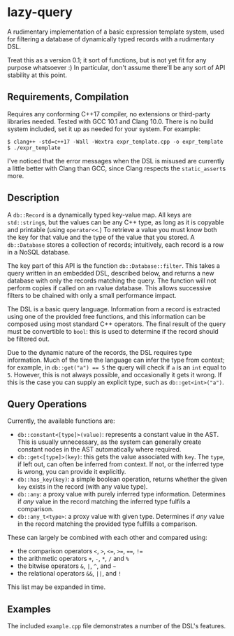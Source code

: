 # lazy-query

A rudimentary implementation of a basic expression template system,
used for filtering a database of dynamically typed records with a rudimentary DSL.

Treat this as a version 0.1; it sort of functions,
but is not yet fit for any purpose whatsoever :)
In particular, don't assume there'll be any sort of API stability at this point.

## Requirements, Compilation

Requires any conforming C++17 compiler,
no extensions or third-party libraries needed.
Tested with GCC 10.1 and Clang 10.0.
There is no build system included, set it up as needed for your system.
For example:

    $ clang++ -std=c++17 -Wall -Wextra expr_template.cpp -o expr_template
    $ ./expr_template

I've noticed that the error messages when the DSL is misused
are currently a little better with Clang than GCC,
since Clang respects the `static_assert`s more.

## Description

A `db::Record` is a dynamically typed key-value map.
All keys are `std::string`s, but the values can be any C++ type,
as long as it is copyable and printable (using `operator<<`.)
To retrieve a value you must know both the key for that value
and the type of the value that you stored.
A `db::Database` stores a collection of records;
intuitively, each record is a row in a NoSQL database.

The key part of this API is the function `db::Database::filter`.
This takes a query written in an embedded DSL, described below,
and returns a new database with only the records matching the query.
The function will not perform copies if called on an rvalue database.
This allows successive filters to be chained with only a small performance impact.

The DSL is a basic query language.
Information from a record is extracted using one of the provided free functions,
and this information can be composed using most standard C++ operators.
The final result of the query must be convertible to `bool`:
this is used to determine if the record should be filtered out.

Due to the dynamic nature of the records, the DSL requires type information.
Much of the time the language can infer the type from context;
for example, in `db::get("a") == 5`
the query will check if `a` is an `int` equal to `5`.
However, this is not always possible, and occasionally it gets it wrong.
If this is the case you can supply an explicit type, such as `db::get<int>("a")`.

## Query Operations

Currently, the available functions are:

- `db::constant<[type]>(value)`: represents a constant value in the AST.
  This is usually unnecessary, as the system can generally
  create constant nodes in the AST automatically where required.
- `db::get<[type]>(key)`: this gets the value associated with `key`.
  The `type`, if left out, can often be inferred from context.
  If not, or the inferred type is wrong, you can provide it explicitly.
- `db::has_key(key)`: a simple boolean operation,
  returns whether the given `key` exists in the record (with any value type).
- `db::any`: a proxy value with purely inferred type information.
  Determines if _any_ value in the record matching the inferred type
  fulfils a comparison.
- `db::any_t<type>`: a proxy value with given type.
  Determines if _any_ value in the record matching the provided type
  fulfills a comparison.

These can largely be combined with each other and compared using:

- the comparison operators `<`, `>`, `<=`, `>=`, `==`, `!=`
- the arithmetic operators `+`, `-`, `*`, `/` and `%`
- the bitwise operators `&`, `|`, `^`, and `~`
- the relational operators `&&`, `||`, and `!`

This list may be expanded in time.

## Examples

The included `example.cpp` file demonstrates
a number of the DSL's features.
